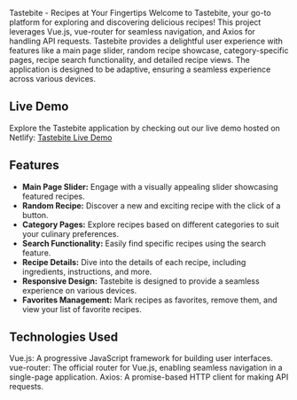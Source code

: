 Tastebite - Recipes at Your Fingertips
Welcome to Tastebite, your go-to platform for exploring and discovering delicious recipes! This project leverages Vue.js, vue-router for seamless navigation, and Axios for handling API requests. Tastebite provides a delightful user experience with features like a main page slider, random recipe showcase, category-specific pages, recipe search functionality, and detailed recipe views. The application is designed to be adaptive, ensuring a seamless experience across various devices.

## Live Demo

Explore the Tastebite application by checking out our live demo hosted on Netlify: [Tastebite Live Demo](https://magical-jalebi-94012f.netlify.app/)


## Features

- **Main Page Slider:** Engage with a visually appealing slider showcasing featured recipes.
- **Random Recipe:** Discover a new and exciting recipe with the click of a button.
- **Category Pages:** Explore recipes based on different categories to suit your culinary preferences.
- **Search Functionality:** Easily find specific recipes using the search feature.
- **Recipe Details:** Dive into the details of each recipe, including ingredients, instructions, and more.
- **Responsive Design:** Tastebite is designed to provide a seamless experience on various devices.
- **Favorites Management:** Mark recipes as favorites, remove them, and view your list of favorite recipes.


## Technologies Used
Vue.js: A progressive JavaScript framework for building user interfaces.
vue-router: The official router for Vue.js, enabling seamless navigation in a single-page application.
Axios: A promise-based HTTP client for making API requests.

